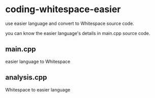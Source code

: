 # coding-whitespace-easier

use easier language and convert to Whitespace source code.

you can know the easier language's details in main.cpp source code.

## main.cpp

easier language to Whitespace

## analysis.cpp

Whitespace to easier language


